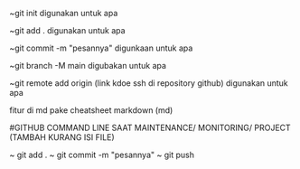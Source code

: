 

~git init
digunakan untuk apa

~git add .
digunakan untuk apa

~git commit -m "pesannya"
digunkaan untuk apa

~git branch -M main
digubakan untuk apa

~git remote add origin (link kdoe ssh di repository github)
digunakan untuk apa


fitur di md pake cheatsheet markdown (md)

#GITHUB COMMAND LINE SAAT MAINTENANCE/ MONITORING/ PROJECT (TAMBAH KURANG ISI FILE)

~ git add .
~ git commit -m "pesannya"
~ git push